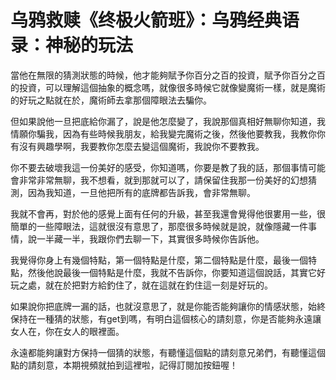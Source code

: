 # 乌鸦救赎《终极火箭班》：乌鸦经典语录：神秘的玩法

當他在無限的猜測狀態的時候，他才能夠賦予你百分之百的投資，賦予你百分之百的投資，可以理解這個抽象的概念嗎，就像很多時候它就像變魔術一樣，就是魔術的好玩之點就在於，魔術師去拿那個障眼法去騙你。

但如果說他一旦把底給你漏了，說是他怎麼變了，我說那個真相好無聊你知道，我情願你騙我，因為有些時候我朋友，給我變完魔術之後，然後他要教我，我教你你有沒有興趣學啊，我要教你怎麼去變這個魔術，我說你不要教我。

你不要去破壞我這一份美好的感受，你知道嗎，你要是教了我的話，那個事情可能會非常非常無聊，我不想看，就到那就可以了，請保留住我那一份美好的幻想猜測，因為我知道，一旦他把所有的底牌都告訴我，會非常無聊。

我就不會再，對於他的感覺上面有任何的升級，甚至我還會覺得他很婁用一些，很簡單的一些障眼法，這就很沒有意思了，那麼很多時候就是說，就像隱藏一件事情，說一半藏一半，我跟你們去聊一下，其實很多時候你告訴他。

我覺得你身上有幾個特點，第一個特點是什麼，第二個特點是什麼，最後一個特點，然後他說最後一個特點是什麼，我就不告訴你，你要知道這個說話，其實它好玩之處，就在於把對方給釣住了，就在這就在釣住這一刻是好玩的。

如果說你把底牌一漏的話，也就沒意思了，就是你能否能夠讓你的情感狀態，始終保持在一種猜的狀態，有get到嗎，有明白這個核心的請刻意，你是否能夠永遠讓女人在，你在女人的眼裡面。

永遠都能夠讓對方保持一個猜的狀態，有聽懂這個點的請刻意兄弟們，有聽懂這個點的請刻意，本期視頻就拍到這裡啦，記得訂閱加按鈕喔！

